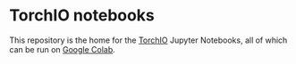 # TorchIO notebooks

This repository is the home for the [TorchIO](http://torchio.rtfd.io/) Jupyter Notebooks, all of which can be run on [Google Colab](https://github.com/fepegar/torchio/tree/master/examples).
